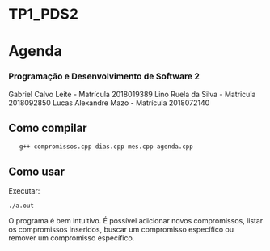 # TP1_PDS2
# Agenda
### Programação e Desenvolvimento de Software 2

Gabriel Calvo Leite - Matrícula 2018019389
Lino Ruela da Silva - Matricula 2018092850
Lucas Alexandre Mazo - Matrícula 2018072140

## Como compilar

       g++ compromissos.cpp dias.cpp mes.cpp agenda.cpp

  ## Como usar
  Executar:


    ./a.out
O programa é bem intuitivo. É possível adicionar novos compromissos, listar os compromissos inseridos, buscar um compromisso específico ou remover um compromisso específico.
